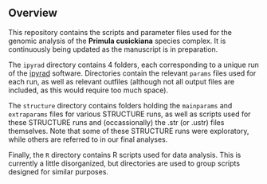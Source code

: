 ## Overview

This repository contains the scripts and parameter files used for the genomic analysis of the __Primula cusickiana__ species complex. 
It is continuously being updated as the manuscript is in preparation. 

The `ipyrad` directory contains 4 folders, each corresponding to a unique run of the [ipyrad](https://ipyrad.readthedocs.io/en/latest/) software. Directories contain the relevant `params` files used for each run, as well as relevant outfiles (although not all output files are included, as this would require too much space).

The `structure` directory contains folders holding the `mainparams` and `extraparams` files for various STRUCTURE runs, as well as scripts used for these STRUCTURE runs and (occassionally) the .str (or .ustr) files themselves. Note that some of these STRUCTURE runs were exploratory, while others are referred to in our final analyses.

Finally, the `R` directory contains R scripts used for data analysis. This is currently a little disorganized, but directories are used to group scripts designed for similar purposes.
